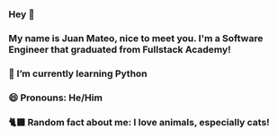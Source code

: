 ### Hey 👋

### My name is Juan Mateo, nice to meet you. I'm a Software Engineer that graduated from Fullstack Academy!

### 🌱 I’m currently learning Python
### 😄 Pronouns: He/Him
### 🐈‍⬛ Random fact about me: I love animals, especially cats!
<!--
**jmateoFSA/jmateoFSA** is a ✨ _special_ ✨ repository because its `README.md` (this file) appears on your GitHub profile.

Here are some ideas to get you started:

- 🔭 I’m currently working on ...
- 🌱 I’m currently learning ...
- 👯 I’m looking to collaborate on ...
- 🤔 I’m looking for help with ...
- 💬 Ask me about ...
- 📫 How to reach me: ...
- 😄 Pronouns: ...
- ⚡ Fun fact: ...
-->
